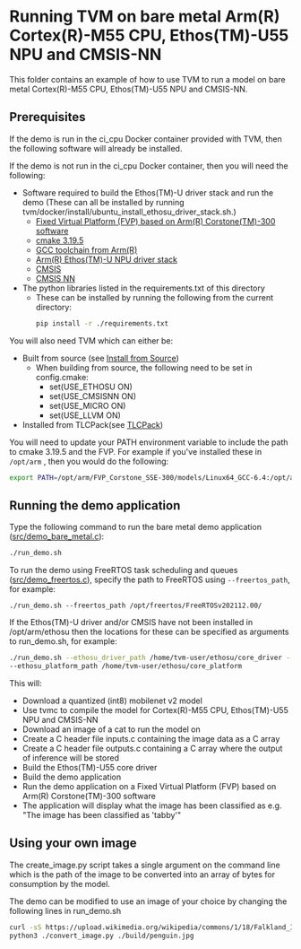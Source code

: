 <!--- Licensed to the Apache Software Foundation (ASF) under one -->
<!--- or more contributor license agreements.  See the NOTICE file -->
<!--- distributed with this work for additional information -->
<!--- regarding copyright ownership.  The ASF licenses this file -->
<!--- to you under the Apache License, Version 2.0 (the -->
<!--- "License"); you may not use this file except in compliance -->
<!--- with the License.  You may obtain a copy of the License at -->

<!---   http://www.apache.org/licenses/LICENSE-2.0 -->

<!--- Unless required by applicable law or agreed to in writing, -->
<!--- software distributed under the License is distributed on an -->
<!--- "AS IS" BASIS, WITHOUT WARRANTIES OR CONDITIONS OF ANY -->
<!--- KIND, either express or implied.  See the License for the -->
<!--- specific language governing permissions and limitations -->
<!--- under the License. -->


Running TVM on bare metal Arm(R) Cortex(R)-M55 CPU, Ethos(TM)-U55 NPU and CMSIS-NN
==================================================================================

This folder contains an example of how to use TVM to run a model
on bare metal Cortex(R)-M55 CPU, Ethos(TM)-U55 NPU and CMSIS-NN.

Prerequisites
-------------
If the demo is run in the ci_cpu Docker container provided with TVM, then the following
software will already be installed.

If the demo is not run in the ci_cpu Docker container, then you will need the following:
- Software required to build the Ethos(TM)-U driver stack and run the demo (These can all be
  installed by running tvm/docker/install/ubuntu_install_ethosu_driver_stack.sh.)
  - [Fixed Virtual Platform (FVP) based on Arm(R) Corstone(TM)-300 software](https://developer.arm.com/tools-and-software/open-source-software/arm-platforms-software/arm-ecosystem-fvps)
  - [cmake 3.19.5](https://github.com/Kitware/CMake/releases/)
  - [GCC toolchain from Arm(R)](https://developer.arm.com/-/media/Files/downloads/gnu-rm/10-2020q4/gcc-arm-none-eabi-10-2020-q4-major-x86_64-linux.tar.bz2)
  - [Arm(R) Ethos(TM)-U NPU driver stack](https://review.mlplatform.org)
  - [CMSIS](https://github.com/ARM-software/CMSIS_5)
  - [CMSIS NN](https://github.com/ARM-software/CMSIS-NN)
- The python libraries listed in the requirements.txt of this directory
  - These can be installed by running the following from the current directory:
    ```bash
    pip install -r ./requirements.txt
    ```

You will also need TVM which can either be:
  - Built from source (see [Install from Source](https://tvm.apache.org/docs/install/from_source.html))
    - When building from source, the following need to be set in config.cmake:
      - set(USE_ETHOSU ON)
      - set(USE_CMSISNN ON)
      - set(USE_MICRO ON)
      - set(USE_LLVM ON)
  - Installed from TLCPack(see [TLCPack](https://tlcpack.ai/))

You will need to update your PATH environment variable to include the path to cmake 3.19.5 and the FVP.
For example if you've installed these in ```/opt/arm``` , then you would do the following:
```bash
export PATH=/opt/arm/FVP_Corstone_SSE-300/models/Linux64_GCC-6.4:/opt/arm/cmake/bin:$PATH
```

Running the demo application
----------------------------
Type the following command to run the bare metal demo application ([src/demo_bare_metal.c](./src/demo_bare_metal.c)):

```bash
./run_demo.sh
```

To run the demo using FreeRTOS task scheduling and queues ([src/demo_freertos.c](./src/demo_freertos.c)), specify the path to FreeRTOS using `--freertos_path`, for example:
```
./run_demo.sh --freertos_path /opt/freertos/FreeRTOSv202112.00/
```

If the Ethos(TM)-U driver and/or CMSIS have not been installed in /opt/arm/ethosu then
the locations for these can be specified as arguments to run_demo.sh, for example:

```bash
./run_demo.sh --ethosu_driver_path /home/tvm-user/ethosu/core_driver --cmsis_path /home/tvm-user/cmsis \
--ethosu_platform_path /home/tvm-user/ethosu/core_platform
```

This will:
- Download a quantized (int8) mobilenet v2 model
- Use tvmc to compile the model for Cortex(R)-M55 CPU, Ethos(TM)-U55 NPU and CMSIS-NN
- Download an image of a cat to run the model on
- Create a C header file inputs.c containing the image data as a C array
- Create a C header file outputs.c containing a C array where the output of inference will be stored
- Build the Ethos(TM)-U55 core driver
- Build the demo application
- Run the demo application on a Fixed Virtual Platform (FVP) based on Arm(R) Corstone(TM)-300 software
- The application will display what the image has been classified as e.g. "The image has been classified as 'tabby'"

Using your own image
--------------------
The create_image.py script takes a single argument on the command line which is the path of the
image to be converted into an array of bytes for consumption by the model.

The demo can be modified to use an image of your choice by changing the following lines in run_demo.sh

```bash
curl -sS https://upload.wikimedia.org/wikipedia/commons/1/18/Falkland_Islands_Penguins_29.jpg -o penguin.jpg
python3 ./convert_image.py ./build/penguin.jpg
```

